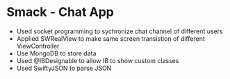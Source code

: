 # Smack - Chat App

- Used socket programming to sychronize chat channel of different users
- Applied SWRealView to make same screen transistion of different ViewController
- Use MongoDB to store data
- Used @IBDesignable to allow IB to show custom classes
- Used SwiftyJSON to parse JSON
